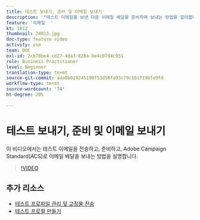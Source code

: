```yaml
---
title: 테스트 보내기, 준비 및 이메일 보내기
description: '"테스트 이메일을 보낸 다음 이메일 배달을 준비하여 보내는 방법을 알아봅니다. "'
feature: '이메일  '
kt: 1812
thumbnail: 24013.jpg
doc-type: feature video
activity: use
team: DOC
exl-id: 2cb70be4-cd27-4da3-828a-be4c07d4c951
role: Business Practitioner
level: Beginner
translation-type: tm+mt
source-git-commit: ada0b029245190f53d58fa93c79c161719bfe9fd
workflow-type: tm+mt
source-wordcount: '74'
ht-degree: 20%

---
```


# 테스트 보내기, 준비 및 이메일 보내기

이 비디오에서는 테스트 이메일을 전송하고, 준비하고, Adobe Campaign Standard(ACS)로 이메일 배달을 보내는 방법을 설명합니다.

>[!VIDEO](https://video.tv.adobe.com/v/24013/)

## 추가 리소스

* [테스트 프로파일 관리 및 교정물 전송](https://docs.adobe.com/content/help/en/campaign-standard/using/testing-and-sending/preparing-and-testing-messages/managing-test-profiles-and-sending-proofs.html)
* [테스트 프로필 만들기](/help/profiles-and-audiences/creating-a-profile.md)
